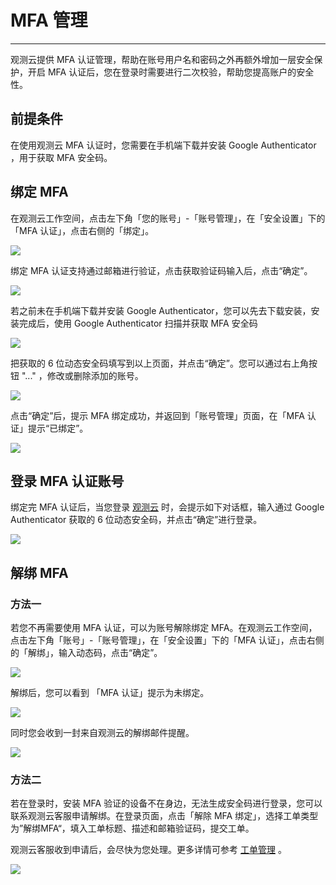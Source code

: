 # MFA 管理
---

观测云提供 MFA 认证管理，帮助在账号用户名和密码之外再额外增加一层安全保护，开启 MFA 认证后，您在登录时需要进行二次校验，帮助您提高账户的安全性。

## 前提条件

在使用观测云 MFA 认证时，您需要在手机端下载并安装 Google Authenticator ，用于获取 MFA 安全码。


## 绑定 MFA

在观测云工作空间，点击左下角「您的账号」-「账号管理」，在「安全设置」下的「MFA 认证」，点击右侧的「绑定」。

![](img/6.mfa_1.png)

绑定 MFA 认证支持通过邮箱进行验证，点击获取验证码输入后，点击“确定”。

![](img/1.mfa_2.1.png)

若之前未在手机端下载并安装 Google Authenticator，您可以先去下载安装，安装完成后，使用 Google Authenticator 扫描并获取 MFA 安全码

![](img/1.mfa_4.1.png)

把获取的 6 位动态安全码填写到以上页面，并点击“确定”。您可以通过右上角按钮 "..." ，修改或删除添加的账号。

![](img/1.mfa_11.1.png)

点击“确定”后，提示 MFA 绑定成功，并返回到「账号管理」页面，在「MFA 认证」提示“已绑定”。

![](img/6.mfa_1.1.png)

## 登录 MFA 认证账号

绑定完 MFA 认证后，当您登录 [观测云](https://www.guance.com/) 时，会提示如下对话框，输入通过 Google Authenticator 获取的 6 位动态安全码，并点击“确定”进行登录。

![](img/1.mfa_6.1.png)

## 解绑 MFA

### 方法一

若您不再需要使用 MFA 认证，可以为账号解除绑定 MFA。在观测云工作空间，点击左下角「账号」-「账号管理」，在「安全设置」下的「MFA 认证」，点击右侧的「解绑」，输入动态码，点击“确定”。

![](img/1.mfa_8.png)

解绑后，您可以看到 「MFA 认证」提示为未绑定。

![](img/6.mfa_1.png)

同时您会收到一封来自观测云的解绑邮件提醒。

![](img/1.mfa_10.png)


### 方法二

若在登录时，安装 MFA 验证的设备不在身边，无法生成安全码进行登录，您可以联系观测云客服申请解绑。在登录页面，点击「解除 MFA 绑定」，选择工单类型为”解绑MFA“，填入工单标题、描述和邮箱验证码，提交工单。

观测云客服收到申请后，会尽快为您处理。更多详情可参考 [工单管理](work-order-management.md) 。

![](img/1.work_order_2.png)




